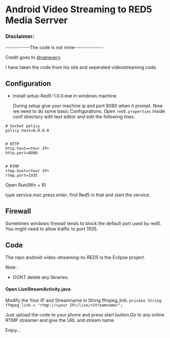 # Android Video Streaming to RED5 Media Serrver


### Disclaimer:
------------The code is not mine--------------

Credit goes to [@vanevery](http://www.walking-productions.com/notslop/2013/01/16/android-live-streaming-courtesy-of-javacv-and-ffmpeg/comment-page-1/)

I have taken the code from his site and seperated videostreaming code.


## Configuration
* Install setup-Red5-1.0.0.exe in windows machine

  During setup give your machine ip and port 8080 when it prompt.
  Now we need to do some basic Configurations. Open ``red5.properties`` inside conf directory with text editor and edit the following lines.

```
# Socket policy
policy.host=0.0.0.0


# HTTP
http.host=<Your IP>
http.port=8080


# RTMP
rtmp.host=<Your IP>
rtmp.port=1935

```

Open Run(Win + R)

type service.msc press enter, find Red5 in that and start the service.


## Firewall
Sometimes windows firewall tends to block the default port used by red5. You might need to allow traffic to port 1935.


## Code

The repo android-video-streaming-to-RED5 is the Eclipse project.

Note :
* DONT delete any libraries.


#### Open LiveStreamActivity.java
  Modify the Your IP and Streamname in String ffmpeg_link.
``
private String ffmpeg_link = "rtmp://<your IP>/live/<Streamname>";
``

Just upload the code to your phone and press start button.Go to any online RTMP streamer and give the URL and stream name.

Enjoy...
